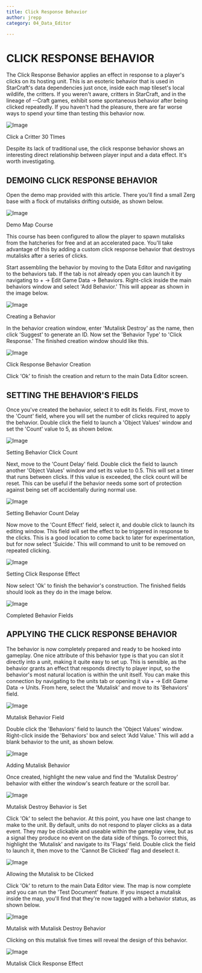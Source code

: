 ```yaml
---
title: Click Response Behavior
author: jrepp
category: 04_Data_Editor

---
```

CLICK RESPONSE BEHAVIOR
=======================

The Click Response Behavior applies an effect in response to a player's
clicks on its hosting unit. This is an esoteric behavior that is used in
StarCraft's data dependencies just once, inside each map tileset's local
wildlife, the critters. If you weren't aware, critters in StarCraft, and
in the lineage of --Craft games, exhibit some spontaneous behavior after
being clicked repeatedly. If you haven't had the pleasure, there are far
worse ways to spend your time than testing this behavior now.

![Image](./resources/070_Click_Response_Behavior1.png)

Click a Critter 30 TImes

Despite its lack of traditional use, the click response behavior shows
an interesting direct relationship between player input and a data
effect. It's worth investigating.

DEMOING CLICK RESPONSE BEHAVIOR
-------------------------------

Open the demo map provided with this article. There you'll find a small
Zerg base with a flock of mutalisks drifting outside, as shown below.

![Image](./resources/070_Click_Response_Behavior2.png)

Demo Map Course

This course has been configured to allow the player to spawn mutalisks
from the hatcheries for free and at an accelerated pace. You'll take
advantage of this by adding a custom click response behavior that
destroys mutalisks after a series of clicks.

Start assembling the behavior by moving to the Data Editor and
navigating to the behaviors tab. If the tab is not already open you can
launch it by navigating to + -\> Edit Game Data -\> Behaviors.
Right-click inside the main behaviors window and select 'Add Behavior.'
This will appear as shown in the image below.

![Image](./resources/070_Click_Response_Behavior3.png)

Creating a Behavior

In the behavior creation window, enter 'Mutalisk Destroy' as the name,
then click 'Suggest' to generate an ID. Now set the 'Behavior Type' to
'Click Response.' The finished creation window should like this.

![Image](./resources/070_Click_Response_Behavior4.png)

Click Response Behavior Creation

Click 'Ok' to finish the creation and return to the main Data Editor
screen.

SETTING THE BEHAVIOR'S FIELDS
-----------------------------

Once you've created the behavior, select it to edit its fields. First,
move to the 'Count' field, where you will set the number of clicks
required to apply the behavior. Double click the field to launch a
'Object Values' window and set the 'Count' value to 5, as shown below.

![Image](./resources/070_Click_Response_Behavior5.png)

Setting Behavior Click Count

Next, move to the 'Count Delay' field. Double click the field to launch
another 'Object Values' window and set its value to 0.5. This will set a
timer that runs between clicks. If this value is exceeded, the click
count will be reset. This can be useful if the behavior needs some sort
of protection against being set off accidentally during normal use.

![Image](./resources/070_Click_Response_Behavior6.png)

Setting Behavior Count Delay

Now move to the 'Count Effect' field, select it, and double click to
launch its editing window. This field will set the effect to be
triggered in response to the clicks. This is a good location to come
back to later for experimentation, but for now select 'Suicide.' This
will command to unit to be removed on repeated clicking.

![Image](./resources/070_Click_Response_Behavior7.png)

Setting Click Response Effect

Now select 'Ok' to finish the behavior's construction. The finished
fields should look as they do in the image below.

![Image](./resources/070_Click_Response_Behavior8.png)

Completed Behavior Fields

APPLYING THE CLICK RESPONSE BEHAVIOR
------------------------------------

The behavior is now completely prepared and ready to be hooked into
gameplay. One nice attribute of this behavior type is that you can slot
it directly into a unit, making it quite easy to set up. This is
sensible, as the behavior grants an effect that responds directly to
player input, so the behavior's most natural location is within the unit
itself. You can make this connection by navigating to the units tab or
opening it via + -\> Edit Game Data -\> Units. From here, select the
'Mutalisk' and move to its 'Behaviors' field.

![Image](./resources/070_Click_Response_Behavior9.png)

Mutalisk Behavior Field

Double click the 'Behaviors' field to launch the 'Object Values' window.
Right-click inside the 'Behaviors' box and select 'Add Value.' This will
add a blank behavior to the unit, as shown below.

![Image](./resources/070_Click_Response_Behavior10.png)

Adding Mutalisk Behavior

Once created, highlight the new value and find the 'Mutalisk Destroy'
behavior with either the window's search feature or the scroll bar.

![Image](./resources/070_Click_Response_Behavior11.png)

Mutalisk Destroy Behavior is Set

Click 'Ok' to select the behavior. At this point, you have one last
change to make to the unit. By default, units do not respond to player
clicks as a data event. They may be clickable and useable within the
gameplay view, but as a signal they produce no event on the data side of
things. To correct this, highlight the 'Mutalisk' and navigate to its
'Flags' field. Double click the field to launch it, then move to the
'Cannot Be Clicked' flag and deselect it.

![Image](./resources/070_Click_Response_Behavior12.png)

Allowing the Mutalisk to be Clicked

Click 'Ok' to return to the main Data Editor view. The map is now
complete and you can run the 'Test Document' feature. If you inspect a
mutalisk inside the map, you'll find that they're now tagged with a
behavior status, as shown below.

![Image](./resources/070_Click_Response_Behavior13.png)

Mutalisk with Mutalisk Destroy Behavior

Clicking on this mutalisk five times will reveal the design of this
behavior.

![Image](./resources/070_Click_Response_Behavior14.png)

Mutalisk Click Response Effect
